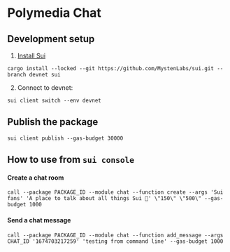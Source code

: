 # Polymedia Chat

## Development setup
1. [Install Sui](https://docs.sui.io/build/install#install-sui-binaries)
```
cargo install --locked --git https://github.com/MystenLabs/sui.git --branch devnet sui
```
2. Connect to devnet:
```
sui client switch --env devnet
```

## Publish the package
```
sui client publish --gas-budget 30000
```

## How to use from `sui console`
#### Create a chat room
```
call --package PACKAGE_ID --module chat --function create --args 'Sui fans' 'A place to talk about all things Sui 🌊' \"150\" \"500\" --gas-budget 1000
```

#### Send a chat message
```
call --package PACKAGE_ID --module chat --function add_message --args CHAT_ID '1674703217259' 'testing from command line' --gas-budget 1000
```
